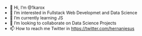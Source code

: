 - 👋 Hi, I’m @1karox
- 👀 I’m interested in Fullstack Web Developmet and Data Science
- 🌱 I’m currently learning JS
- 💞️ I’m looking to collaborate on Data Science Projects
- 📫 How to reach me Twitter in https://twitter.com/hernanjesus

<!---
1karox/1karox is a ✨ special ✨ repository because its `README.md` (this file) appears on your GitHub profile.
You can click the Preview link to take a look at your changes.
--->
